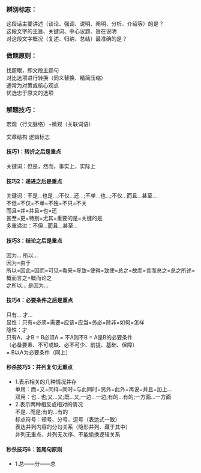 ### 辨别标志：
  这段话主要讲述（谈论、强调、说明、阐明、分析、介绍等）的是？  
  这段文字的主旨、关键词、中心议题、旨在说明  
  对这段文字概况（复述、归纳、总结）最准确的是？  
### 做题原则：
  找题眼，即文段主题句  
  对比选项进行转换（同义替换、精简压缩）  
  通常为对策或核心观点  
  优选忠于原文的选项  
### 解题技巧：
  宏观（行文脉络）+微观（关联词语）  
  
   文章结构           逻辑标志  
#### 技巧1：转折之后是重点
  关键词：但是，然而，事实上，实际上
#### 技巧2：递进之后是重点
  关键词：不是...也是...;不仅...还...;不单...也...;不仅...而且...甚至...  
  不但=不仅=不单=不独=不只=不关  
  而且=并=并且=也=还  
  甚至=更=特别=尤其=重要的是=关键的是  
  多重递进：不但...而且...甚至...  
#### 技巧3：结论之后是重点
  因为... 所以...  
  因为=由于  
  所以=因此=因而=可见=看来=导致=使得=致使=总之=故而=言而总之=总之所述=概而言之=概而论之  
  之所以... 是因为...  
#### 技巧4：必要条件之后是重点
  只有... 才...  
  显性：只有=必须=需要=应该=应当=务必=除非=如何=怎样  
  隐性：才  
  只有A，才B = B必须A = 不A则不B = A是B的必要条件  
  （必备要素、不可或缺、必不可少、前提、基础、保障）  
  = B以A为必要条件（同上）  
#### 秒杀技巧5：并列复句无重点
- 1.表示相关的几种情况并存  
单用：而=又=同样=同时=与此同时=另外=此外=再说=并且=加上...  
双用：也...也;又...又;既...又;一边...一边;有的...有的;一方面...一方面  
- 2.表示两种相反或相对的情况  
不是...而是;有的...有的  
标点符号：顿号、分号、逗号（表达式一致）  
表达并列内容的分句关系（隐形并列、藏于其中）  
并列无重点、并列无次序、不能偷换逻辑关系  
#### 秒杀技巧6：首尾句原则
- 1.总——分——总
